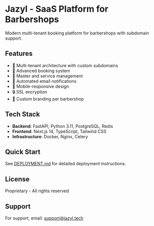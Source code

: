 # Jazyl - SaaS Platform for Barbershops

Modern multi-tenant booking platform for barbershops with subdomain support.

## Features

- 🏪 Multi-tenant architecture with custom subdomains
- 📅 Advanced booking system
- 👥 Master and service management
- 📧 Automated email notifications
- 📱 Mobile-responsive design
- 🔒 SSL encryption
- 🎨 Custom branding per barbershop

## Tech Stack

- **Backend**: FastAPI, Python 3.11, PostgreSQL, Redis
- **Frontend**: Next.js 14, TypeScript, Tailwind CSS
- **Infrastructure**: Docker, Nginx, Celery

## Quick Start

See [DEPLOYMENT.md](DEPLOYMENT.md) for detailed deployment instructions.

## License

Proprietary - All rights reserved

## Support

For support, email: support@jazyl.tech